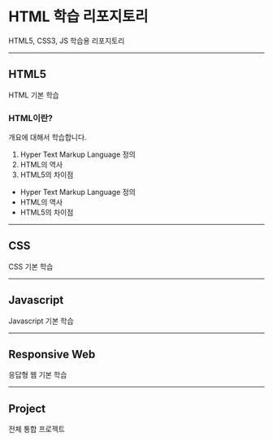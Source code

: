 # HTML 학습 리포지토리
HTML5, CSS3, JS 학습용 리포지토리

------------

## HTML5
HTML 기본 학습

### HTML이란?
개요에 대해서 학습합니다.

1. Hyper Text Markup Language 정의
2. HTML의 역사
3. HTML5의 차이점

- Hyper Text Markup Language 정의
- HTML의 역사
- HTML5의 차이점


---------------

## CSS
CSS 기본 학습

----------------

## Javascript
Javascript 기본 학습

----------------

## Responsive Web
응답형 웹 기본 학습

-----------------

## Project
전체 통합 프로젝트
